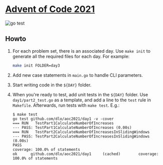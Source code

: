 [Advent of Code 2021](https://adventofcode.com/)
=

![go test](https://github.com/dlo/aoc2021/actions/workflows/main.yml/badge.svg)

Howto
-

1. For each problem set, there is an associated day. Use `make init` to generate all the required files for each day. For example:
   
    ```sh
    make init FOLDER=day3
    ```
   
2. Add new case statements in `main.go` to handle CLI parameters.

3. Start writing code in the `${DAY}` folder.

4. When you're ready to test, add unit tests in the `${DAY}` folder. Use `day1/part2_test.go` as a template, and add a line to the `test` rule in `Makefile`. Afterwards, run tests with `make test`. E.g.:

    ```shell
   $ make test
   go test github.com/dlo/aoc2021/day1 -v -cover
   === RUN   TestPart1CalculateNumberOfIncreases
   --- PASS: TestPart1CalculateNumberOfIncreases (0.00s)
   === RUN   TestPart2CalculateNumberOfIncreasesInSlidingWindows
   --- PASS: TestPart2CalculateNumberOfIncreasesInSlidingWindows (0.00s)
   PASS
   coverage: 100.0% of statements
   ok      github.com/dlo/aoc2021/day1     (cached)        coverage: 100.0% of statements
   ```

